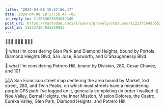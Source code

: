 ```yaml
---
title: "2024-04-08 19:57:56.47"
date: 2024-04-08 19:57:56.47 +00
in_reply_to: 112033625093612349
post_uri: https://mastodon.social/users/gravely/statuses/112237364935529933
post_id: 112237364935529933
---
```

🚶🏽‍♂️ 🚶🏽‍♂️ 🚶🏽‍♂️

🏁 what I'm considering Glen Park and Diamond Heights, bound by Portola, Diamond Heights Blvd, San Jose, Bosworth, and O'Shaughnessy Blvd

🏁 what I'm considering Potrero Hill, bound by Division, 280, Cesar Chavez, and 101


![A San Francisco street map centering the area bound by Market, 3rd street, 280, and Twin Peaks, on which most streets have a meandering purple GPS path I’ve logged on it, generally completing (in order I walked it) Noe Valley, Bernal Heights, the Inner Mission, Mission Dolores, the Castro, Eureka Valley, Glen Park, Diamond Heights, and Potrero Hill.](/images/112237364609082272.png)

